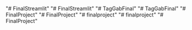 "# FinalStreamlit" 
"# FinalStreamlit" 
"# TagGabFinal" 
"# TagGabFinal" 
"# FinalProject" 
"# FinalProject" 
"# finalproject" 
"# finalproject" 
"# FinalProject" 
